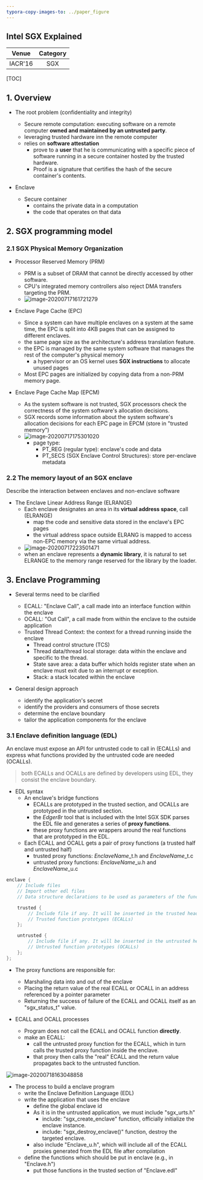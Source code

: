 ```yaml
---
typora-copy-images-to: ../paper_figure
---
```

Intel SGX Explained
------------------------------------------
|           Venue            |       Category       |
| :------------------------: | :------------------: |
| IACR'16 | SGX |
[TOC]

## 1. Overview

- The root problem (confidentiality and integrity)
  - Secure remote computation: executing software on a remote computer **owned and maintained by an untrusted party**.
  - leveraging trusted hardware inn the remote computer
  - relies on **software attestation** 
    - prove to a **user** that he is communicating with a specific piece of software running in a secure container hosted by the trusted hardware.
    - Proof is a signature that certifies the hash of the secure container's contents. 

- Enclave 
  - Secure container
    - contains the private data in a computation
    - the code that operates on that data 

## 2. SGX programming model
### 2.1 SGX Physical Memory Organization
- Processor Reserved Memory (PRM)
  - PRM is a subset of DRAM that cannot be directly accessed by other software.
  - CPU's integrated memory controllers also reject DMA transfers targeting the PRM.
  - ![image-20200717161721279](../paper_figure/image-20200717161721279.png) 

- Enclave Page Cache (EPC)
  - Since a system can have multiple enclaves on a system at the same time, the EPC is split into 4KB pages that can be assigned to different enclaves.
  - the same page size as the architecture's address translation feature.
  - the EPC is managed by the same system software that manages the rest of the computer's physical memory
    - a hypervisor or an OS kernel uses **SGX instructions** to allocate unused pages 
  - Most EPC pages are initialized by copying data from a non-PRM memory page. 

- Enclave Page Cache Map (EPCM)
  - As the system software is not trusted, SGX processors check the correctness of the system software's allocation decisions.
  - SGX records some information about the system software's allocation decisions for each EPC page in EPCM (store in "trusted memory")
  - ![image-20200717175301020](../paper_figure/image-20200717175301020.png)
    - page type:
      - PT_REG (regular type): enclave's code and data
      - PT_SECS (SGX Enclave Control Structures): store per-enclave metadata 

### 2.2 The memory layout of an SGX enclave
Describe the interaction between enclaves and non-enclave software

- The Enclave Linear Address Range (ELRANGE)
  - Each enclave designates an area in its **virtual address space**, call (ELRANGE)
    - map the code and sensitive data stored in the enclave's EPC pages
    - the virtual address space outside ELRANG is mapped to access non-EPC memory via the same virtual address.
  -   ![image-20200717223501471](../paper_figure/image-20200717223501471.png)
  - when an enclave represents a **dynamic library**, it is natural to set ELRANGE to the memory range reserved for the library by the loader.

## 3. Enclave Programming
- Several terms need to be clarified
  - ECALL: "Enclave Call", a call made into an interface function within the enclave
  - OCALL: "Out Call", a call made from within the enclave to the outside application
  - Trusted Thread Context: the context for a thread running inside the enclave 
    - Thread control structure (TCS)
    - Thread data/thread local storage: data within the enclave and specific to the thread.
    - State save area: a data buffer which holds register state when an enclave must exit due to an interrupt or exception.
    - Stack: a stack located within the enclave  

- General design approach
  - identify the application's secret
  - identify the providers and consumers of those secrets 
  - determine the enclave boundary
  - tailor the application components for the enclave

### 3.1 Enclave definition language (EDL)
An enclave must expose an API for untrusted code to call in (ECALLs) and express what functions provided by the untrusted code are needed (OCALLs).
> both ECALLs and OCALLs are defined by developers using EDL, they consist the enclave boundary.

- EDL syntax
  - An enclave's bridge functions
    - ECALLs are prototyped in the trusted section, and OCALLs are prototyped in the untrusted section.
    - the *Edger8r* tool that is included with the Intel SGX SDK parses the EDL file and generates a series of **proxy functions**.
    - these proxy functions are wrappers around the real functions that are prototyped in the EDL.
  - Each ECALL and OCALL gets a pair of proxy functions (a trusted half and untrusted half)
    - trusted proxy functions: $EnclaveName$\_t.h and $EnclaveName$\_t.c
    - untrusted proxy functions: $EnclaveName$\_u.h and $EnclaveName$\_u.c 
```c++
enclave {
    // Include files
    // Import other edl files
    // Data structure declarations to be used as parameters of the function prototypes in edl

    trusted {
        // Include file if any. It will be inserted in the trusted header file (enclave_t.h)
        // Trusted function prototypes (ECALLs)
    };

    untrusted {
        // Include file if any. It will be inserted in the untrusted header file (enclave_u.h)
        // Untrusted function prototypes (OCALLs)
    };
};
```

- The proxy functions are responsible for:
  - Marshaling data into and out of the enclave
  - Placing the return value of the real ECALL or OCALL in an address referenced by a pointer parameter
  - Returning the success of failure of the ECALL and OCALL itself as an "sgx_status_t" value. 



- ECALL and OCALL processes
  - Program does not call the ECALL and OCALL function **directly**.
  - make an ECALL: 
    - call the untrusted proxy function for the ECALL, which in turn calls the trusted proxy function inside the enclave.
    - that proxy then calls the "real" ECALL and the return value propagates back to the untrusted function.

![image-20200718163048858](../paper_figure/image-20200718163048858.png)

- The process to build a enclave program
  - write the Enclave Definition Language (EDL)
  - write the application that uses the enclave
    - define the global enclave id 
    - As it is in the untrusted application, we must include "sgx_urts.h"
      - include: "sgx_create_enclave" function, officially initialize the enclave instance.
      - include: "sgx_destroy_enclave()" function, destroy the targeted enclave.
    - also include "Enclave_u.h", which will include all of the ECALL proxies generated from the EDL file after compilation
  - define the functions which should be put in enclave (e.g., in "Enclave.h") 
    - put those functions in the trusted section of "Enclave.edl"

